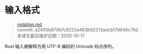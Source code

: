 # 输入格式

>[notation.md](https://github.com/rust-lang/reference/blob/master/src/input-format.md)\
>commit: a2405b970b7c8222a483b82213adcb17d646c75d \
>本译文最后维护日期：2020-10-17

Rust 输入被解释为用 UTF-8 编码的 Unicode 码点序列。

<!-- 2020-10-16 -->
<!-- checked -->

